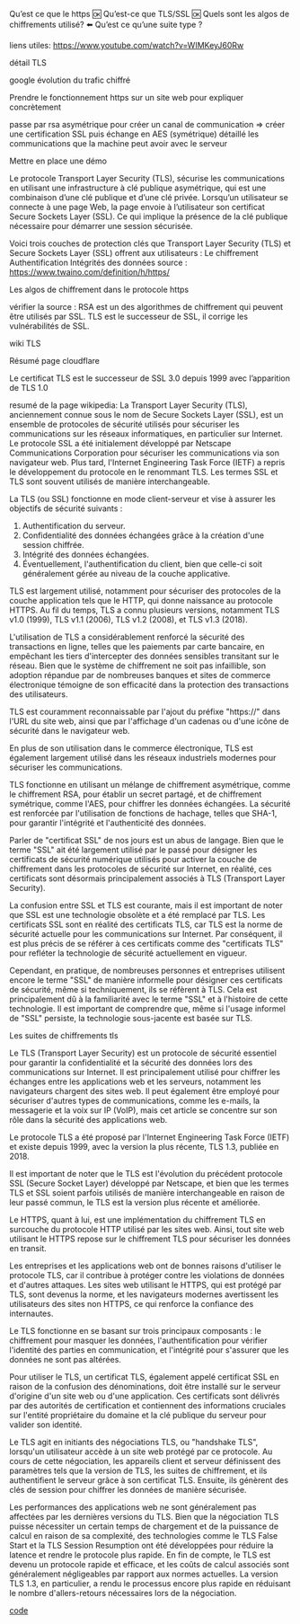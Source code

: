 Qu’est ce que le https 🆗
Qu’est-ce que TLS/SSL 🆗
Quels sont les algos de chiffrements utilisé? ⬅️
Qu’est ce qu’une suite type ?

liens utiles: https://www.youtube.com/watch?v=WIMKeyJ60Rw

détail TLS 

google évolution du trafic chiffré


Prendre le fonctionnement https sur un site web pour expliquer concrètement

passe par rsa asymétrique pour créer un canal de communication => créer une certification SSL
puis échange en AES (symétrique) 
détaillé les communications que la machine peut avoir avec le serveur

Mettre en place une démo


Le protocole Transport Layer Security (TLS), sécurise les communications en utilisant une infrastructure à clé publique asymétrique, qui est une combinaison d’une clé publique et d’une clé privée.
Lorsqu’un utilisateur se connecte à une page Web, la page envoie à l’utilisateur son certificat Secure Sockets Layer (SSL). Ce qui implique la présence de la clé publique nécessaire pour démarrer une session sécurisée.





Voici trois couches de protection clés que Transport Layer Security (TLS) et Secure Sockets Layer (SSL)  offrent aux utilisateurs :
Le chiffrement
Authentification
Intégrités des données
source : https://www.twaino.com/definition/h/https/





Les algos de chiffrement dans le protocole https



 vérifier la source : RSA est un des algorithmes de chiffrement qui peuvent être utilisés par SSL.
TLS est le successeur de SSL, il corrige les vulnérabilités de SSL.

wiki TLS


Résumé page cloudflare



Le certificat TLS est le successeur de SSL 3.0 depuis 1999 avec l’apparition de TLS 1.0



resumé de la page wikipedia: 
La Transport Layer Security (TLS), anciennement connue sous le nom de Secure Sockets Layer (SSL), est un ensemble de protocoles de sécurité utilisés pour sécuriser les communications sur les réseaux informatiques, en particulier sur Internet. Le protocole SSL a été initialement développé par Netscape Communications Corporation pour sécuriser les communications via son navigateur web. Plus tard, l'Internet Engineering Task Force (IETF) a repris le développement du protocole en le renommant TLS. Les termes SSL et TLS sont souvent utilisés de manière interchangeable.

La TLS (ou SSL) fonctionne en mode client-serveur et vise à assurer les objectifs de sécurité suivants :
1. Authentification du serveur.
2. Confidentialité des données échangées grâce à la création d'une session chiffrée.
3. Intégrité des données échangées.
4. Éventuellement, l'authentification du client, bien que celle-ci soit généralement gérée au niveau de la couche applicative.

TLS est largement utilisé, notamment pour sécuriser des protocoles de la couche application tels que le HTTP, qui donne naissance au protocole HTTPS. Au fil du temps, TLS a connu plusieurs versions, notamment TLS v1.0 (1999), TLS v1.1 (2006), TLS v1.2 (2008), et TLS v1.3 (2018).

L'utilisation de TLS a considérablement renforcé la sécurité des transactions en ligne, telles que les paiements par carte bancaire, en empêchant les tiers d'intercepter des données sensibles transitant sur le réseau. Bien que le système de chiffrement ne soit pas infaillible, son adoption répandue par de nombreuses banques et sites de commerce électronique témoigne de son efficacité dans la protection des transactions des utilisateurs.

TLS est couramment reconnaissable par l'ajout du préfixe "https://" dans l'URL du site web, ainsi que par l'affichage d'un cadenas ou d'une icône de sécurité dans le navigateur web.

En plus de son utilisation dans le commerce électronique, TLS est également largement utilisé dans les réseaux industriels modernes pour sécuriser les communications.

TLS fonctionne en utilisant un mélange de chiffrement asymétrique, comme le chiffrement RSA, pour établir un secret partagé, et de chiffrement symétrique, comme l'AES, pour chiffrer les données échangées. La sécurité est renforcée par l'utilisation de fonctions de hachage, telles que SHA-1, pour garantir l'intégrité et l'authenticité des données.




Parler de "certificat SSL" de nos jours est un abus de langage. Bien que le terme "SSL" ait été largement utilisé par le passé pour désigner les certificats de sécurité numérique utilisés pour activer la couche de chiffrement dans les protocoles de sécurité sur Internet, en réalité, ces certificats sont désormais principalement associés à TLS (Transport Layer Security).

La confusion entre SSL et TLS est courante, mais il est important de noter que SSL est une technologie obsolète et a été remplacé par TLS. Les certificats SSL sont en réalité des certificats TLS, car TLS est la norme de sécurité actuelle pour les communications sur Internet. Par conséquent, il est plus précis de se référer à ces certificats comme des "certificats TLS" pour refléter la technologie de sécurité actuellement en vigueur.

Cependant, en pratique, de nombreuses personnes et entreprises utilisent encore le terme "SSL" de manière informelle pour désigner ces certificats de sécurité, même si techniquement, ils se réfèrent à TLS. Cela est principalement dû à la familiarité avec le terme "SSL" et à l'histoire de cette technologie. Il est important de comprendre que, même si l'usage informel de "SSL" persiste, la technologie sous-jacente est basée sur TLS.



Les suites de chiffrements tls

Le TLS (Transport Layer Security) est un protocole de sécurité essentiel pour garantir la confidentialité et la sécurité des données lors des communications sur Internet. Il est principalement utilisé pour chiffrer les échanges entre les applications web et les serveurs, notamment les navigateurs chargent des sites web. Il peut également être employé pour sécuriser d'autres types de communications, comme les e-mails, la messagerie et la voix sur IP (VoIP), mais cet article se concentre sur son rôle dans la sécurité des applications web.

Le protocole TLS a été proposé par l'Internet Engineering Task Force (IETF) et existe depuis 1999, avec la version la plus récente, TLS 1.3, publiée en 2018.

Il est important de noter que le TLS est l'évolution du précédent protocole SSL (Secure Socket Layer) développé par Netscape, et bien que les termes TLS et SSL soient parfois utilisés de manière interchangeable en raison de leur passé commun, le TLS est la version plus récente et améliorée.

Le HTTPS, quant à lui, est une implémentation du chiffrement TLS en surcouche du protocole HTTP utilisé par les sites web. Ainsi, tout site web utilisant le HTTPS repose sur le chiffrement TLS pour sécuriser les données en transit.

Les entreprises et les applications web ont de bonnes raisons d'utiliser le protocole TLS, car il contribue à protéger contre les violations de données et d'autres attaques. Les sites web utilisant le HTTPS, qui est protégé par TLS, sont devenus la norme, et les navigateurs modernes avertissent les utilisateurs des sites non HTTPS, ce qui renforce la confiance des internautes.

Le TLS fonctionne en se basant sur trois principaux composants : le chiffrement pour masquer les données, l'authentification pour vérifier l'identité des parties en communication, et l'intégrité pour s'assurer que les données ne sont pas altérées.

Pour utiliser le TLS, un certificat TLS, également appelé certificat SSL en raison de la confusion des dénominations, doit être installé sur le serveur d'origine d'un site web ou d'une application. Ces certificats sont délivrés par des autorités de certification et contiennent des informations cruciales sur l'entité propriétaire du domaine et la clé publique du serveur pour valider son identité.

Le TLS agit en initiants des négociations TLS, ou "handshake TLS", lorsqu'un utilisateur accède à un site web protégé par ce protocole. Au cours de cette négociation, les appareils client et serveur définissent des paramètres tels que la version de TLS, les suites de chiffrement, et ils authentifient le serveur grâce à son certificat TLS. Ensuite, ils génèrent des clés de session pour chiffrer les données de manière sécurisée.

Les performances des applications web ne sont généralement pas affectées par les dernières versions du TLS. Bien que la négociation TLS puisse nécessiter un certain temps de chargement et de la puissance de calcul en raison de sa complexité, des technologies comme le TLS False Start et la TLS Session Resumption ont été développées pour réduire la latence et rendre le protocole plus rapide. En fin de compte, le TLS est devenu un protocole rapide et efficace, et les coûts de calcul associés sont généralement négligeables par rapport aux normes actuelles. La version TLS 1.3, en particulier, a rendu le processus encore plus rapide en réduisant le nombre d'allers-retours nécessaires lors de la négociation.

[code](https://stackoverflow.com/questions/5789193/extracting-public-key-from-certificate-and-encrypting-data)
